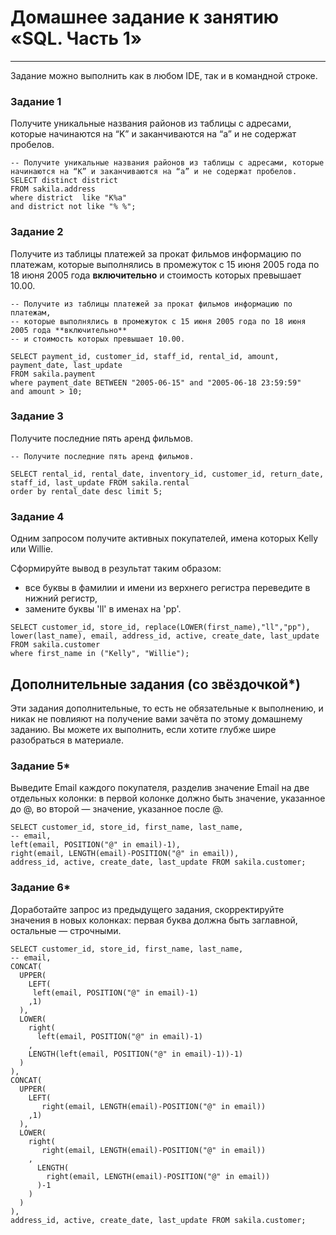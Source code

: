 # Домашнее задание к занятию «SQL. Часть 1»

---

Задание можно выполнить как в любом IDE, так и в командной строке.

### Задание 1

Получите уникальные названия районов из таблицы с адресами, которые начинаются на “K” и заканчиваются на “a” и не содержат пробелов.

```
-- Получите уникальные названия районов из таблицы с адресами, которые начинаются на “K” и заканчиваются на “a” и не содержат пробелов.
SELECT distinct district
FROM sakila.address
where district  like "K%a" 
and district not like "% %";
```


### Задание 2

Получите из таблицы платежей за прокат фильмов информацию по платежам, которые выполнялись в промежуток с 15 июня 2005 года по 18 июня 2005 года **включительно** и стоимость которых превышает 10.00.

```
-- Получите из таблицы платежей за прокат фильмов информацию по платежам, 
-- которые выполнялись в промежуток с 15 июня 2005 года по 18 июня 2005 года **включительно**
-- и стоимость которых превышает 10.00.

SELECT payment_id, customer_id, staff_id, rental_id, amount, payment_date, last_update 
FROM sakila.payment
where payment_date BETWEEN "2005-06-15" and "2005-06-18 23:59:59"
and amount > 10;
```

### Задание 3

Получите последние пять аренд фильмов.

```
-- Получите последние пять аренд фильмов.

SELECT rental_id, rental_date, inventory_id, customer_id, return_date, staff_id, last_update FROM sakila.rental
order by rental_date desc limit 5;
```

### Задание 4

Одним запросом получите активных покупателей, имена которых Kelly или Willie. 

Сформируйте вывод в результат таким образом:
- все буквы в фамилии и имени из верхнего регистра переведите в нижний регистр,
- замените буквы 'll' в именах на 'pp'.

```
SELECT customer_id, store_id, replace(LOWER(first_name),"ll","pp"), lower(last_name), email, address_id, active, create_date, last_update FROM sakila.customer
where first_name in ("Kelly", "Willie");
```


## Дополнительные задания (со звёздочкой*)
Эти задания дополнительные, то есть не обязательные к выполнению, и никак не повлияют на получение вами зачёта по этому домашнему заданию. Вы можете их выполнить, если хотите глубже шире разобраться в материале.

### Задание 5*

Выведите Email каждого покупателя, разделив значение Email на две отдельных колонки: в первой колонке должно быть значение, указанное до @, во второй — значение, указанное после @.

```
SELECT customer_id, store_id, first_name, last_name,
-- email, 
left(email, POSITION("@" in email)-1), 
right(email, LENGTH(email)-POSITION("@" in email)),
address_id, active, create_date, last_update FROM sakila.customer;
```

### Задание 6*

Доработайте запрос из предыдущего задания, скорректируйте значения в новых колонках: первая буква должна быть заглавной, остальные — строчными.

```
SELECT customer_id, store_id, first_name, last_name,
-- email, 
CONCAT(
  UPPER(
    LEFT(
     left(email, POSITION("@" in email)-1)
    ,1)
  ),
  LOWER(
    right(
      left(email, POSITION("@" in email)-1)
    ,
    LENGTH(left(email, POSITION("@" in email)-1))-1)
  )
), 
CONCAT(
  UPPER(
    LEFT( 
       right(email, LENGTH(email)-POSITION("@" in email))
    ,1)
  ),
  LOWER(
    right(
       right(email, LENGTH(email)-POSITION("@" in email))
    ,
      LENGTH(
        right(email, LENGTH(email)-POSITION("@" in email))
      )-1
    )  
  ) 
),
address_id, active, create_date, last_update FROM sakila.customer;
```
